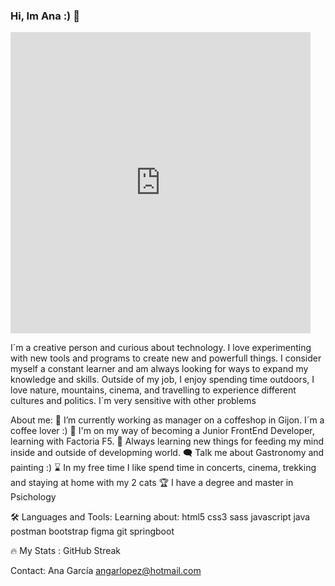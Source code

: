 ### Hi, Im Ana :) 👋
<iframe src="https://gifer.com/embed/2oQ" width=480 height=482.000 frameBorder="0" allowFullScreen></iframe><p><a href="https://gifer.com"></a></p>

I´m a creative person and curious about technology. I love experimenting with new tools and programs to create new and powerfull things. I consider myself a constant learner and am always looking for ways to expand my knowledge and skills. Outside of my job, I enjoy spending time outdoors, I love nature, mountains, cinema, and travelling to experience different cultures and politics. I´m very sensitive with other problems

About me:
🔭 I’m currently working as manager on a coffeshop in Gijon. I´m a coffee lover :)
👩 I'm on my way of becoming a Junior FrontEnd Developer, learning with Factoria F5.
🧠 Always learning new things for feeding my mind inside and outside of developming world.
🗨️ Talk me about Gastronomy and painting :)
⌛ In my free time I like spend time in concerts, cinema, trekking and staying at home with my 2 cats
🏆 I have a degree and master in Psichology

🛠️ Languages and Tools:
Learning about:
html5 css3 sass javascript java postman bootstrap figma git springboot

🔥 My Stats :
GitHub Streak

Contact:
Ana García
angarlopez@hotmail.com



<!--
**anagarlopez/anagarlopez** is a ✨ _special_ ✨ repository because its `README.md` (this file) appears on your GitHub profile.

Here are some ideas to get you started:

- 🔭 I’m currently working as manager on a coffeshop in Gijon.
- 🌱 I’m currently learning Full Stack in Factoria F%
- 👯 I’m looking to collaborate on ...  
- 🤔 I’m looking for help with ...
- 💬 Ask me about ...
- 📫 How to reach me: ...
- 😄 Pronouns: ...          
- ⚡ Fun fact: ...          
-->
